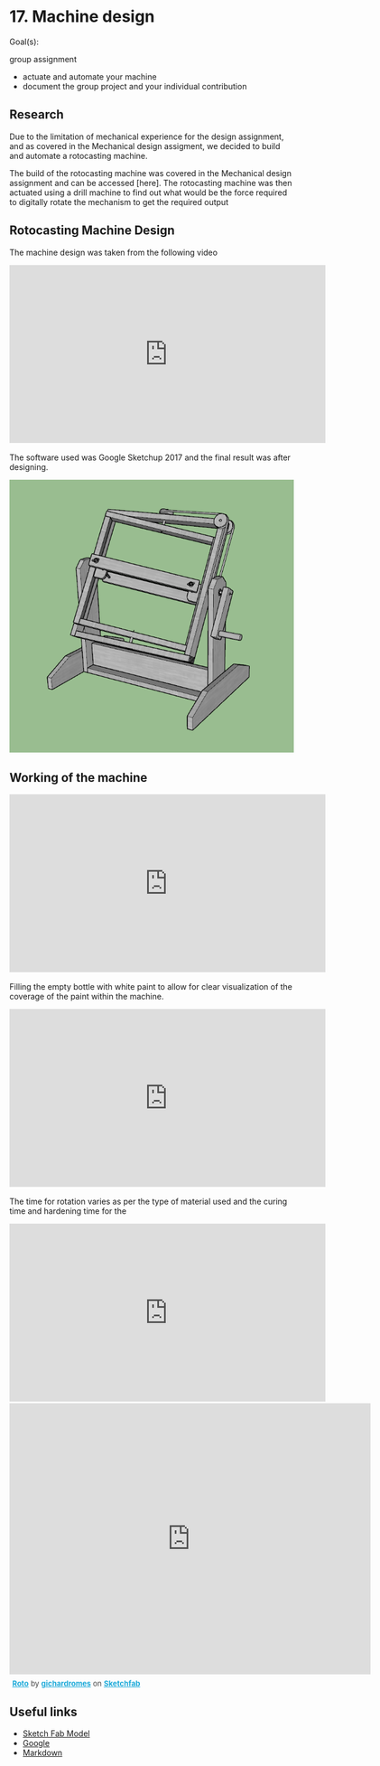 # 17. Machine design

Goal(s):

group assignment
   - actuate and automate your machine
   - document the group project and your individual contribution

## Research

Due to the limitation of mechanical experience for the design assignment, and as covered in the Mechanical design assigment, we decided to build and automate a rotocasting machine.

The build of the rotocasting machine was covered in the Mechanical design assignment and can be accessed [here]. The rotocasting machine was then actuated using a drill machine to find out what would be the force required to digitally rotate the mechanism to get the required output

## Rotocasting Machine Design

The machine design was taken from the following video

<iframe width="560" height="315" src="https://www.youtube.com/embed/R-6U9mOG9Ps" frameborder="0" allow="accelerometer; autoplay; encrypted-media; gyroscope; picture-in-picture" allowfullscreen></iframe>

The software used was Google Sketchup 2017 and the final result was after designing.

![](../images/week17/Roto.png)

## Working of the machine

<iframe width="560" height="315" src="https://www.youtube.com/embed/oWus1sSKjPI" frameborder="0" allow="accelerometer; autoplay; encrypted-media; gyroscope; picture-in-picture" allowfullscreen></iframe>

Filling the empty bottle with white paint to allow for clear visualization of the coverage of the paint within the machine.

<iframe width="560" height="315" src="https://www.youtube.com/embed/8sG9djNYoh4" frameborder="0" allow="accelerometer; autoplay; encrypted-media; gyroscope; picture-in-picture" allowfullscreen></iframe>

The time for rotation varies as per the type of material used and the curing time and hardening time for the 

<iframe width="560" height="315" src="https://www.youtube.com/embed/M2cNdHnjD60" frameborder="0" allow="accelerometer; autoplay; encrypted-media; gyroscope; picture-in-picture" allowfullscreen></iframe>


<div class="sketchfab-embed-wrapper"><iframe width="640" height="480" src="https://sketchfab.com/models/5f6094f6c21049869b0ecc09feb43e42/embed" frameborder="0" allow="autoplay; fullscreen; vr" mozallowfullscreen="true" webkitallowfullscreen="true"></iframe>

<p style="font-size: 13px; font-weight: normal; margin: 5px; color: #4A4A4A;">
    <a href="https://sketchfab.com/3d-models/roto-5f6094f6c21049869b0ecc09feb43e42?utm_medium=embed&utm_source=website&utm_campaign=share-popup" target="_blank" style="font-weight: bold; color: #1CAAD9;">Roto</a>
    by <a href="https://sketchfab.com/gichardromes?utm_medium=embed&utm_source=website&utm_campaign=share-popup" target="_blank" style="font-weight: bold; color: #1CAAD9;">gichardromes</a>
    on <a href="https://sketchfab.com?utm_medium=embed&utm_source=website&utm_campaign=share-popup" target="_blank" style="font-weight: bold; color: #1CAAD9;">Sketchfab</a>
</p>
</div>

## Useful links

- [Sketch Fab Model](../images/week17/Roto.STL)
- [Google](http://google.com)
- [Markdown](https://en.wikipedia.org/wiki/Markdown)